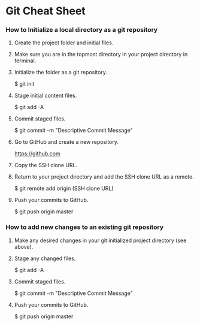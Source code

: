 # Git Cheat Sheet

### How to Initialize a local directory as a git repository

1. Create the project folder and initial files.

1. Make sure you are in the topmost directory in your project directory in terminal.

1. Initialize the folder as a git repository.

    $ git init

1. Stage initial content files.

    $ git add -A

1. Commit staged files.

    $ git commit -m "Descriptive Commit Message"

1. Go to GitHub and create a new repository.

    https://github.com

1. Copy the SSH clone URL.

1. Return to your project directory and add the SSH clone URL as a remote.

    $ git remote add origin (SSH clone URL)

1. Push your commits to GitHub.

    $ git push origin master

### How to add new changes to an existing git repository

1. Make any desired changes in your git initialized project directory (see above).

1. Stage any changed files.

    $ git add -A

1. Commit staged files.

    $ git commit -m "Descriptive Commit Message"

1. Push your commits to GitHub.

    $ git push origin master
